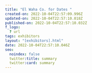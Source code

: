 ```yaml
---
title: "El Waha Co. for Dates "
created-on: 2022-10-04T22:57:09.996Z
updated-on: 2022-10-04T22:57:10.018Z
published-on: 2022-10-04T22:57:10.032Z
f_logo:
  ? url
tags: exhibitors
layout: "[exhibitors].html"
date: 2022-10-04T22:57:10.046Z
seo:
  noindex: false
  twitter:title: summary
  twitter:card: summary
---
```

